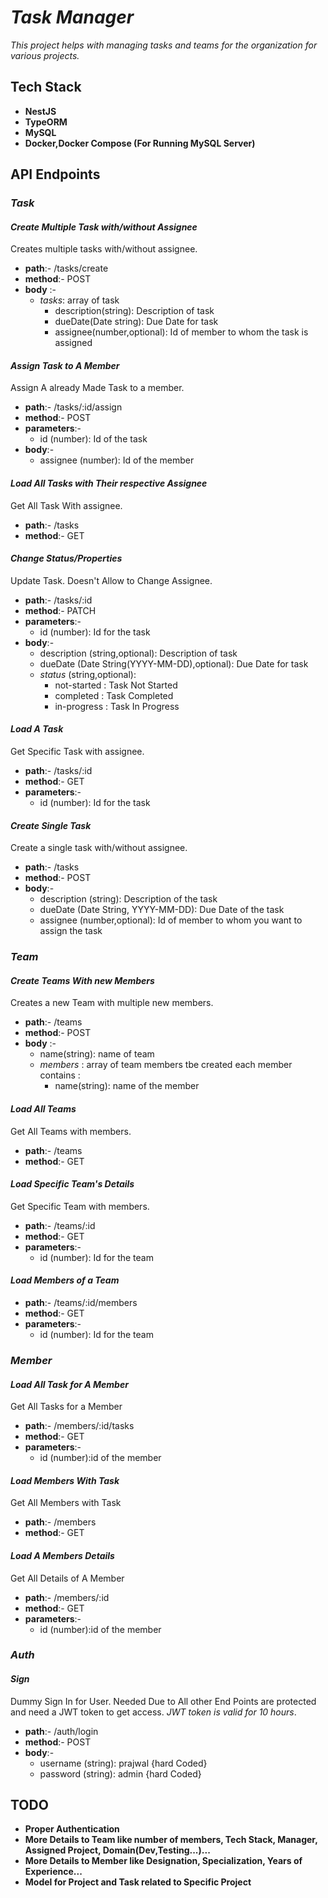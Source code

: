 # ***Task Manager***

*This project helps with managing tasks and teams for the organization for various projects.*

## **Tech Stack**
- **NestJS**
- **TypeORM**
- **MySQL**
- **Docker,Docker Compose (For Running MySQL Server)**


## **API Endpoints**

### *****Task*****

#### ***Create Multiple Task with/without Assignee***
Creates multiple tasks with/without assignee.
- **path**:- /tasks/create
- **method**:- POST
- **body** :-
  - *tasks*: array of task
    - description(string): Description of task
    - dueDate(Date string): Due Date for task
    - assignee(number,optional): Id of member to whom the task is assigned

#### ***Assign Task to A Member***
Assign A already Made Task to a member.
- **path**:- /tasks/:id/assign
- **method**:- POST
- **parameters**:- 
  - id (number): Id of the task
- **body**:-
  - assignee (number): Id of the member

#### ***Load All Tasks with Their respective Assignee***
Get All Task With assignee.
- **path**:- /tasks
- **method**:- GET

#### ***Change Status/Properties***
Update Task. Doesn't Allow to Change Assignee.
- **path**:- /tasks/:id
- **method**:- PATCH
- **parameters**:-
  - id (number): Id for the task
- **body**:-
  - description (string,optional): Description of task
  - dueDate (Date String(YYYY-MM-DD),optional): Due Date for task
  - *status* (string,optional):
    - not-started : Task Not Started
    - completed : Task Completed
    - in-progress : Task In Progress

#### ***Load A Task***
Get Specific Task with assignee.
- **path**:- /tasks/:id
- **method**:- GET
- **parameters**:-
  - id (number): Id for the task

#### ***Create Single Task***
Create a single task with/without assignee.
- **path**:- /tasks
- **method**:- POST
- **body**:-
  - description (string): Description of the task
  - dueDate (Date String, YYYY-MM-DD): Due Date of the task
  - assignee (number,optional): Id of member to whom  you want to assign the task

### *****Team*****

#### ***Create Teams With new Members***
Creates a new Team with multiple new members.
- **path**:- /teams
- **method**:- POST
- **body** :-
  - name(string): name of team
  - *members* : array of team members tbe created each member contains :
    - name(string): name of the member

#### ***Load All Teams***
Get All Teams with members.
- **path**:- /teams
- **method**:- GET

#### ***Load Specific Team's Details***
Get Specific Team with members.
- **path**:- /teams/:id
- **method**:- GET
- **parameters**:-
  - id (number): Id for the team

#### ***Load Members of a Team***
- **path**:- /teams/:id/members
- **method**:- GET
- **parameters**:-
  - id (number): Id for the team

### *****Member*****

#### ***Load All Task for A Member***
Get All Tasks for a Member

- **path**:- /members/:id/tasks
- **method**:- GET
- **parameters**:-
  - id (number):id of the member

#### ***Load Members With Task***
Get All Members with Task
- **path**:- /members
- **method**:- GET

#### ***Load A Members Details***
Get All Details of A Member
- **path**:- /members/:id
- **method**:- GET
- **parameters**:-
  - id (number):id of the member

### *****Auth*****

#### ***Sign***
Dummy Sign In for User. Needed Due to All other End Points are protected and need a JWT token to get access.
*JWT token is valid for 10 hours*. 
- **path**:- /auth/login
- **method**:- POST
- **body**:-
  - username (string): prajwal {hard Coded}
  - password (string): admin {hard Coded}


## **TODO**
- **Proper Authentication** 
- **More Details to Team like number of members, Tech Stack, Manager, Assigned Project, Domain(Dev,Testing...)...**
- **More Details to Member like Designation, Specialization, Years of Experience...**
- **Model for Project and Task related to Specific Project**